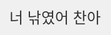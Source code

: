 <!DOCTYPE html>
<html lang="ko">
<head>
    <meta charset="UTF-8">
    <meta name="viewport" content="width=device-width, initial-scale=1.0">
    <title>낚시 웹사이트</title>
    <style>
        body {
            display: flex;
            justify-content: center;
            align-items: center;
            height: 100vh;
            background-color: #f0f0f0;
            font-size: 24px;
            color: #333;
        }
    </style>
</head>
<body>
    <div>너 낚였어 찬아</div>
</body>
</html>

